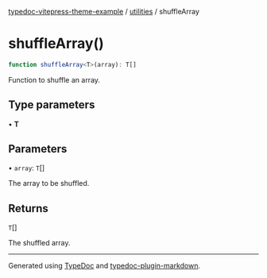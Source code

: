 [typedoc-vitepress-theme-example](../../index.md) / [utilities](../index.md) / shuffleArray

# shuffleArray()

```ts
function shuffleArray<T>(array): T[]
```

Function to shuffle an array.

## Type parameters

• **T**

## Parameters

• `array`: `T`[]

The array to be shuffled.

## Returns

`T`[]

The shuffled array.

***

Generated using [TypeDoc](https://typedoc.org) and [typedoc-plugin-markdown](https://typedoc-plugin-markdown.org).
